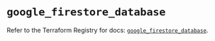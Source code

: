 # `google_firestore_database`

Refer to the Terraform Registry for docs: [`google_firestore_database`](https://registry.terraform.io/providers/hashicorp/google-beta/6.29.0/docs/resources/google_firestore_database).
